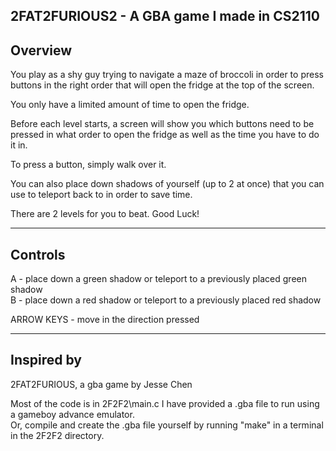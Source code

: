 2FAT2FURIOUS2 - A GBA game I made in CS2110
--------
Overview
--------
You play as a shy guy trying to navigate a maze of broccoli in order to press buttons in the right order that will open the fridge at the top of the screen.

You only have a limited amount of time to open the fridge.

Before each level starts, a screen will show you which buttons need to be pressed in what order to open the fridge as well as the time you have to do it in.

To press a button, simply walk over it.

You can also place down shadows of yourself (up to 2 at once) that you can use to teleport back to in order to save time.

There are 2 levels for you to beat. Good Luck!


--------
Controls
--------
A - place down a green shadow or teleport to a previously placed green shadow  
B - place down a red shadow or teleport to a previously placed red shadow

ARROW KEYS - move in the direction pressed


-----------
Inspired by
-----------
2FAT2FURIOUS, a gba game by Jesse Chen



Most of the code is in 2F2F2\main.c
I have provided a .gba file to run using a gameboy advance emulator.  
Or, compile and create the .gba file yourself by running "make" in a terminal in the 2F2F2 directory.


